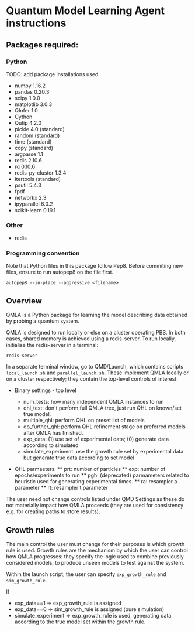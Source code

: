# Quantum Model Learning Agent instructions



## Packages required:

### Python 
TODO: add package installations used
* numpy 1.16.2
* pandas 0.20.3
* scipy 1.0.0
* matplotlib 3.0.3
* QInfer 1.0 
* Cython
* Qutip 4.2.0
* pickle 4.0 (standard)
* random (standard)
* time (standard)
* copy (standard)
* argparse 1.1
* redis 2.10.6
* rq 0.10.6
* redis-py-cluster 1.3.4
* itertools (standard)
* psutil 5.4.3
* fpdf
* networkx 2.3
* ipyparallel 6.0.2
* scikit-learn 0.19.1

### Other
* redis

### Programming convention
Note that Python files in this package follow Pep8. 
Before commiting new files, ensure to run autopep8 on the file first. 
```
autopep8 --in-place --aggressive <filename>
```

## Overview 
QMLA is a Python package for learning the model describing data obtained by probing a quantum system. 

QMLA is designed to run locally or else on a cluster operating PBS. 
In both cases, shared memory is achieved using a redis-server. 
To run locally, initialise the redis-server in a terminal:
```
redis-server
```

In a separate terminal window, go to QMD/Launch, which contains scripts `local_launch.sh` and `parallel_launch.sh`. 
These implement QMLA locally or on a cluster respectively; they contain the top-level controls of interest:

* Binary settings - top level
    * num_tests: how many independent QMLA instances to run
    * qhl_test: don't perform full QMLA tree, just run QHL on known/set true model. 
    * multiple_qhl: perform QHL on preset list of models
    * do_further_qhl: perform QHL refinement stage on preferred models after QMLA has finished.
    * exp_data: (1) use set of experimental data; (0) generate data according to simulated  
    * simulate_experiment: use the growth rule set by experimental data but generate true data according to set model

* QHL parmaeters:
** prt: number of particles
** exp: number of epochs/experiments to run
** pgh: (deprecated) parmameters related to heuristic used for generating experimental times. 
** ra: resampler a parameter
** rt: resampler t parameter


The user need not change controls listed under QMD Settings as these do not materially impact how QMLA proceeds (they are used for consistency e.g. for creating paths to store results).


## Growth rules
The main control the user must change for their purposes is which growth rule is used. 
Growth rules are the mechanism by which the user can control how QMLA progresses: they specify the logic used to combine previously considered models, to produce unseen models to test against the system. 

Within the launch script, the user can specify `exp_growth_rule` and `sim_growth_rule`. 

If 
* exp_data==1 => exp_growth_rule is assigned
* exp_data==0 => sim_growth_rule is assigned (pure simulation) 
* simulate_experiment => exp_growth_rule is used, generating data according to the true model set within the growth rule. 


